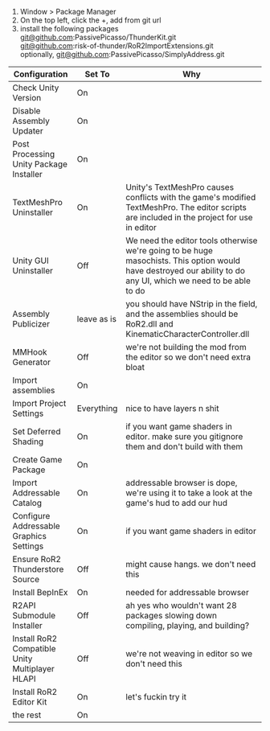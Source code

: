 
1. Window > Package Manager
2. On the top left, click the +, add from git url
3. install the following packages  
git@github.com:PassivePicasso/ThunderKit.git  
git@github.com:risk-of-thunder/RoR2ImportExtensions.git  
optionally, git@github.com:PassivePicasso/SimplyAddress.git

|Configuration | Set To | Why |
|---|-|-----|
|Check Unity Version | On | |
|Disable Assembly Updater | On | |
|Post Processing Unity Package Installer | On |  |
|TextMeshPro Uninstaller | On | Unity's TextMeshPro causes conflicts with the game's modified TextMeshPro. The editor scripts are included in the project for use in editor |
|Unity GUI Uninstaller | Off | We need the editor tools otherwise we're going to be huge masochists. This option would have destroyed our ability to do any UI, which we need to be able to do |
|Assembly Publicizer | leave as is| you should have NStrip in the field, and the assemblies should be RoR2.dll and KinematicCharacterController.dll |
|MMHook Generator | Off | we're not building the mod from the editor so we don't need extra bloat |
|Import assemblies | On |  |
|Import Project Settings | Everything | nice to have layers n shit |
|Set Deferred Shading | On | if you want game shaders in editor. make sure you gitignore them and don't build with them |
|Create Game Package | On |  |
|Import Addressable Catalog | On | addressable browser is dope, we're using it to take a look at the game's hud to add our hud |
|Configure Addressable Graphics Settings | On | if you want game shaders in editor |
|Ensure RoR2 Thunderstore Source | Off | might cause hangs. we don't need this |
|Install BepInEx| On | needed for addressable browser |
|R2API Submodule Installer | Off | ah yes who wouldn't want 28 packages slowing down compiling, playing, and building? |
|Install RoR2 Compatible Unity Multiplayer HLAPI | Off | we're not weaving in editor so we don't need this |
|Install RoR2 Editor Kit | On | let's fuckin try it |
|the rest | On|

